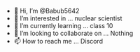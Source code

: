 - 👋 Hi, I’m @Babub5642
- 👀 I’m interested in ... nuclear scientist
- 🌱 I’m currently learning ... class 10
- 💞️ I’m looking to collaborate on ... Nothing
- 📫 How to reach me ... Discord

<!---
Babub5642/Babub5642 is a ✨ special ✨ repository because its `README.md` (this file) appears on your GitHub profile.
You can click the Preview link to take a look at your changes.
--->
